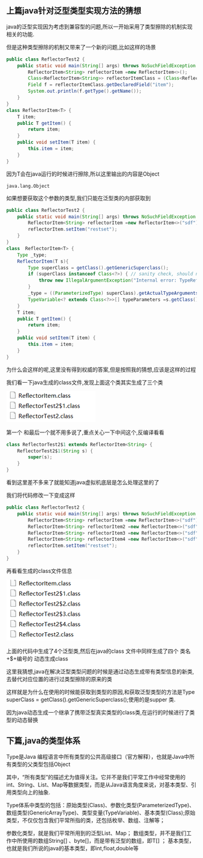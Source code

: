## 上篇java针对泛型类型实现方法的猜想

java的泛型实现因为考虑到兼容型的问题,所以一开始采用了类型擦除的机制实现相关的功能.

但是这种类型擦除的机制又带来了一个新的问题,比如这样的场景

```java
public class ReflectorTest2 {
    public static void main(String[] args) throws NoSuchFieldException {
        ReflectorItem<String> reflectorItem =new ReflectorItem<>();
        Class<ReflectorItem<String>> reflectorItemClass = (Class<ReflectorItem<String>>) reflectorItem.getClass();
        Field f = reflectorItemClass.getDeclaredField("item");
        System.out.println(f.getType().getName());
    }
}
class ReflectorItem<T> {
    T item;
    public T getItem() {
        return item;
    }
    public void setItem(T item) {
        this.item = item;
    }
}
```

因为T会在java运行的时候进行擦除,所以这里输出的内容是Object

```shell
java.lang.Object
```

如果想要获取这个参数的类型,我们只能在泛型类的内部获取到

```java
public class ReflectorTest2 {
    public static void main(String[] args) throws NoSuchFieldException {
        ReflectorItem<String> reflectorItem =new ReflectorItem<>("sdf"){};
        reflectorItem.setItem("restset");
    }
}
class  ReflectorItem<T> {
    Type _type;
    ReflectorItem(T s){
        Type superClass = getClass().getGenericSuperclass();
        if (superClass instanceof Class<?>) { // sanity check, should never happen
            throw new IllegalArgumentException("Internal error: TypeReference constructed without actual type information");
        }
        _type = ((ParameterizedType) superClass).getActualTypeArguments()[0];
        TypeVariable<? extends Class<?>>[] typeParameters =s.getClass().getTypeParameters();
    }
    T item;
    public T getItem() {
        return item;
    }
    public void setItem(T item) {
        this.item = item;
    }
}
```

为什么会这样的呢,这里没有得到权威的答案,但是按照我的猜想,应该是这样的过程

我们看一下java生成的class文件,发现上面这个类其实生成了三个类

![](blogimg/java/11.jpg)

第一个 和最后一个就不用多说了,重点关心一下中间这个,反编译看看

```java
class ReflectorTest2$1 extends ReflectorItem<String> {
    ReflectorTest2$1(String s) {
        super(s);
    }
}
```

看到这里差不多来了就能知道java虚拟机底层是怎么处理这里的了

我们将代码修改一下变成这样

```java
public class ReflectorTest2 {
    public static void main(String[] args) throws NoSuchFieldException {
        ReflectorItem<String> reflectorItem =new ReflectorItem<>("sdf"){};
        ReflectorItem<String> reflectorItem2 =new ReflectorItem<>("sdf"){};
        ReflectorItem<String> reflectorItem3 =new ReflectorItem<>("sdf"){};
        ReflectorItem<String> reflectorItem4 =new ReflectorItem<>("sdf"){};
        reflectorItem.setItem("restset");
    }
}
```

再看看生成的class文件信息

![](blogimg/java/12.jpg)

上面的代码中生成了4个泛型类,然后在java的class 文件中同样生成了四个 类名+$+编号的 动态生成class

这里我猜想,java在解决泛型类型问题的时候是通过动态生成带有类型信息的新类,去替代对应位置的进行过类型擦除的原来的类

这样就是为什么在使用的时候能获取到类型的原因,和获取泛型类型的方法是Type superClass = getClass().getGenericSuperclass();使用的是supper 类.

因为java动态生成一个继承了携带泛型真实类型的class类,在运行的时候进行了类型的动态替换

## 下篇,java的类型体系

Type是Java 编程语言中所有类型的公共高级接口（官方解释），也就是Java中所有类型的父类型包括Object

其中，“所有类型”的描述尤为值得关注。它并不是我们平常工作中经常使用的 int、String、List、Map等数据类型，而是从Java语言角度来说，对基本类型、引用类型向上的抽象.

Type体系中类型的包括：原始类型(Class)、参数化类型(ParameterizedType)、数组类型(GenericArrayType)、类型变量(TypeVariable)、基本类型(Class);原始类型，不仅仅包含我们平常所指的类，还包括枚举、数组、注解等；

参数化类型，就是我们平常所用到的泛型List、Map；
数组类型，并不是我们工作中所使用的数组String[] 、byte[]，而是带有泛型的数组，即T[] ；
基本类型，也就是我们所说的java的基本类型，即int,float,double等

